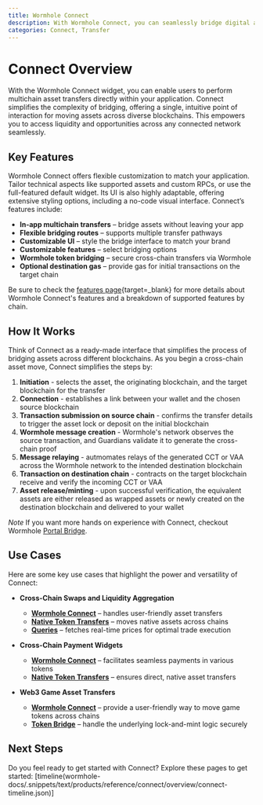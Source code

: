 ```yaml
---
title: Wormhole Connect
description: With Wormhole Connect, you can seamlessly bridge digital assets and data across a wide range of supported blockchain networks.
categories: Connect, Transfer
---
```


# Connect Overview 

With the Wormhole Connect widget, you can enable users to perform multichain asset transfers directly within your application. Connect simplifies the complexity of bridging, offering a single, intuitive point of interaction for moving assets across diverse blockchains. This empowers you to access liquidity and opportunities across any connected network seamlessly.

## Key Features

Wormhole Connect offers flexible customization to match your application. Tailor technical aspects like supported assets and custom RPCs, or use the full-featured default widget. Its UI is also highly adaptable, offering extensive styling options, including a no-code visual interface. Connect’s features include:

- **In-app multichain transfers** – bridge assets without leaving your app
- **Flexible bridging routes** – supports multiple transfer pathways
- **Customizable UI** – style the bridge interface to match your brand 
- **Customizable features** – select bridging options 
- **Wormhole token bridging** – secure cross-chain transfers via Wormhole
- **Optional destination gas** – provide gas for initial transactions on the target chain

Be sure to check the [features page](/docs/products/connect/reference/support-matrix/#feature-support-matrix){target=\_blank} for more details about Wormhole Connect's features and a breakdown of supported features by chain.

## How It Works

Think of Connect as a ready-made interface that simplifies the process of bridging assets across different blockchains. As you begin a cross-chain asset move, Connect simplifies the steps by:

1.  **Initiation** - selects the asset, the originating blockchain, and the target blockchain for the transfer
2.  **Connection** - establishes a link between your wallet and the chosen source blockchain
3.  **Transaction submission on source chain** - confirms the transfer details to trigger the asset lock or deposit on the initial blockchain
4.  **Wormhole message creation** - Wormhole's network observes the source transaction, and Guardians validate it to generate the cross-chain proof 
5.  **Message relaying** -  autmomates relays of the generated CCT or VAA across the Wormhole network to the intended destination blockchain
6.  **Transaction on destination chain** - contracts on the target blockchain receive and verify the incoming CCT or VAA
7.  **Asset release/minting** - upon successful verification, the equivalent assets are either released as wrapped assets  or newly created on the destination blockchain and delivered to your wallet

_Note_ If you want more hands on experience with Connect, checkout Wormhole [Portal Bridge](https://portalbridge.com/).

## Use Cases

Here are some key use cases that highlight the power and versatility of Connect:

- **Cross-Chain Swaps and Liquidity Aggregation**

    - [**Wormhole Connect**](/docs/products/connect/get-started/) – handles user-friendly asset transfers
    - [**Native Token Transfers**](/docs/products/native-token-transfers/overview/) – moves native assets across chains
    - [**Queries**](/docs/products/queries/overview/) – fetches real-time prices for optimal trade execution

- **Cross-Chain Payment Widgets**

    - [**Wormhole Connect**](/docs/products/connect/get-started/) – facilitates seamless payments in various tokens
    - [**Native Token Transfers**](/docs/products/native-token-transfers/overview/) – ensures direct, native asset transfers

- **Web3 Game Asset Transfers**

    - [**Wormhole Connect**](/docs/products/connect/get-started/) – provide a user-friendly way to move game tokens across chains
    - [**Token Bridge**](/docs/products/token-bridge/overview/) – handle the underlying lock-and-mint logic securely

## Next Steps 

Do you feel ready to get started with Connect? Explore these pages to get started:
[timeline(wormhole-docs/.snippets/text/products/reference/connect/overview/connect-timeline.json)]
